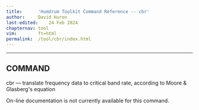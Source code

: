 ```yaml
---
title:		'Humdrum Toolkit Command Reference -- cbr'
author:		David Huron
last-edited:    24 Feb 2024
chapternav:	tool
vim:		ft=html
permalink:	/tool/cbr/index.html
---
```


------------------------------------------------------------------------

## COMMAND ##

<span class="tool">cbr</span> &mdash; translate frequency data to critical band rate, according to
Moore & Glasberg's equation

On-line documentation is not currently available for this command.



